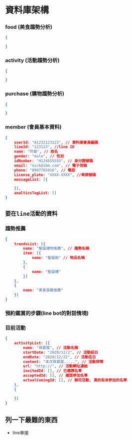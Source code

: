 # 資料庫架構

### food (美食趨勢分析)
```json
{

}
```
### activity (活動趨勢分析)
```json
{

}
```
### purchase (購物趨勢分析)
```json
{

}
```
### member (會員基本資料)
```json
{
    userId: "A1232123123", // 資料庫會員編碼
    lineId: "123123", //line ID
    name: "阿豪", // 姓名
    gender: "male", // 性別
    idNumber: "H124555555", // 身分證號碼
    email: "nick@ibm.com", // 電子信箱
    phone: "0907705916", // 電話
    License_plate: "XXXX-XXXX", //車牌號碼
    messageList: [{

    }],
    analticsTagList: []
}
```
## `要在line活動的資料`
### 趨勢推薦
```json
{
    trendsList: [{
        name: "聖誕禮物推薦", // 趨勢名稱
        item: [{
            name: "聖誕樹" // 物品名稱
        }, 
        {
            name: "聖誕襪"
        }]
    },
    {
        name: "美食餐廳推薦"
    }]
}
```
### 預約鑑賞的步驟(line bot的對話情境)
### 目前活動
```json
{
    activityList: [{
        name: "珠寶展", // 活動名稱
        startDate: "2020/12/2", // 活動起日
        endDate: "2020/12/22", // 活動迄日
        content: "本次珠寶展.....", // 活動詳情
        url: "http://", // 活動網址連結
        invitedId: [], // 已邀請名單
        acceptedId: [], // 確認參加名單
        actualComingId: [], // 辦完活動, 真的有來參加的名單
    },
    {

    }]
}
```

## 列一下最難的東西
* line串接
